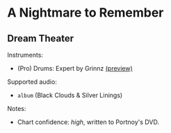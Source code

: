 # A Nightmare to Remember

## Dream Theater

Instruments:

  * (Pro) Drums: Expert by Grinnz
    [(preview)](http://pages.cs.wisc.edu/~tolly/customs/?artist=dream-theater&title=a-nightmare-to-remember)

Supported audio:

  * `album` (Black Clouds & Silver Linings)

Notes:

  * Chart confidence: *high*, written to Portnoy's DVD.
